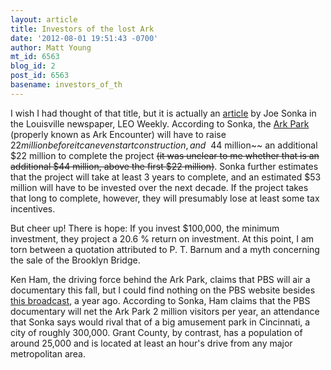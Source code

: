 ```yaml
---
layout: article
title: Investors of the lost Ark
date: '2012-08-01 19:51:43 -0700'
author: Matt Young
mt_id: 6563
blog_id: 2
post_id: 6563
basename: investors_of_th
---
```

I wish I had thought of that title, but it is actually an [article](http://leoweekly.com/news/investors-lost-ark) by Joe Sonka in the Louisville newspaper, LEO Weekly. According to Sonka, the [Ark Park](http://pandasthumb.org/archives/2012/01/) (properly known as Ark Encounter) will have to raise $22 million before it can even start construction, and ~~$44 million~~ an additional $22 million to complete the project ~~(it was unclear to me whether that is an additional $44 million, above the first $22 million)~~. Sonka further estimates that the project will take at least 3 years to complete, and an estimated $53 million will have to be invested over the next decade. If the project takes that long to complete, however, they will presumably lose at least some tax incentives.

But cheer up! There is hope: If you invest $100,000, the minimum investment, they project a 20.6 % return on investment. At this point, I am torn between a quotation attributed to P. T. Barnum and a myth concerning the sale of the Brooklyn Bridge.

Ken Ham, the driving force behind the Ark Park, claims that PBS will air a documentary this fall, but I could find nothing on the PBS website besides [this broadcast](http://video.pbs.org/video/2031867608), a year ago. According to Sonka, Ham claims that the PBS documentary will net the Ark Park 2 million visitors per year, an attendance that Sonka says would rival that of a big amusement park in Cincinnati, a city of roughly 300,000. Grant County, by contrast, has a population of around 25,000 and is located at least an hour's drive from any major metropolitan area.
